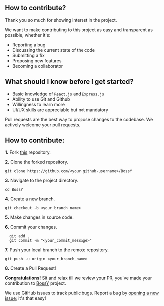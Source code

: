 ## How to contribute?

Thank you so much for showing interest in the project.

We want to make contributing to this project as easy and transparent as possible, whether it's:

- Reporting a bug
- Discussing the current state of the code
- Submitting a fix
- Proposing new features
- Becoming a collaborator

## What should I know before I get started?

- Basic knowledge of `React.js` and `Express.js`
- Ability to use Git and Github
- Willingness to learn more
- UI/UX skills are appreciable but not mandatory


Pull requests are the best way to propose changes to the codebase. We actively welcome your pull requests.

## How to contribute:

**1.** Fork [this](https://github.com/sharmaaditya570191/BossY) repository.

**2.** Clone the forked repository.

```terminal
git clone https://github.com/<your-github-username>/BossY
```

**3.** Navigate to the project directory.

```terminal
cd BossY
```

**4.** Create a new branch.

```terminal
git checkout -b <your_branch_name>
```

**5.** Make changes in source code.

**6.** Commit your changes.

```terminal
  git add .
  git commit -m "<your_commit_message>"
```

**7.** Push your local branch to the remote repository.

```terminal
git push -u origin <your_branch_name>
```

**8.** Create a Pull Request!

**Congratulations!** Sit and relax till we review your PR, you've made your contribution to [BossY](https://github.com/sharmaaditya570191/BossY) project.

We use GitHub issues to track public bugs. Report a bug by [opening a new issue](https://github.com/sharmaaditya570191/BossY/issues/new); it's that easy!
